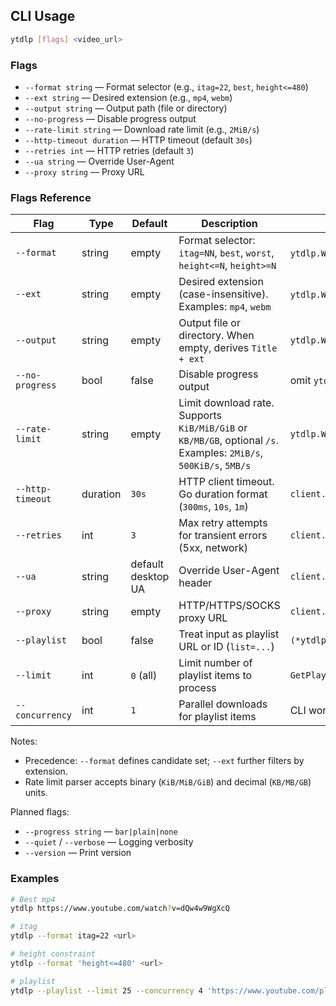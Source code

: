 ## CLI Usage

```bash
ytdlp [flags] <video_url>
```

### Flags
- `--format string` — Format selector (e.g., `itag=22`, `best`, `height<=480`)
- `--ext string` — Desired extension (e.g., `mp4`, `webm`)
- `--output string` — Output path (file or directory)
- `--no-progress` — Disable progress output
- `--rate-limit string` — Download rate limit (e.g., `2MiB/s`)
- `--http-timeout duration` — HTTP timeout (default `30s`)
- `--retries int` — HTTP retries (default `3`)
- `--ua string` — Override User-Agent
- `--proxy string` — Proxy URL

### Flags Reference

| Flag | Type | Default | Description | Maps to |
|------|------|---------|-------------|---------|
| `--format` | string | empty | Format selector: `itag=NN`, `best`, `worst`, `height<=N`, `height>=N` | `ytdlp.WithFormat(quality, ext)` (quality) |
| `--ext` | string | empty | Desired extension (case-insensitive). Examples: `mp4`, `webm` | `ytdlp.WithFormat(quality, ext)` (ext) |
| `--output` | string | empty | Output file or directory. When empty, derives `Title + ext` | `ytdlp.WithOutputPath(path)` |
| `--no-progress` | bool | false | Disable progress output | omit `ytdlp.WithProgress` |
| `--rate-limit` | string | empty | Limit download rate. Supports `KiB/MiB/GiB` or `KB/MB/GB`, optional `/s`. Examples: `2MiB/s`, `500KiB/s`, `5MB/s` | `ytdlp.WithRateLimit(bps)` |
| `--http-timeout` | duration | `30s` | HTTP client timeout. Go duration format (`300ms`, `10s`, `1m`) | `client.Config.Timeout` |
| `--retries` | int | `3` | Max retry attempts for transient errors (5xx, network) | `client.Config.Retries` |
| `--ua` | string | default desktop UA | Override User-Agent header | `client.Config.UserAgent` |
| `--proxy` | string | empty | HTTP/HTTPS/SOCKS proxy URL | `client.Config.ProxyURL` |
| `--playlist` | bool | false | Treat input as playlist URL or ID (`list=...`) | `(*ytdlp.Downloader).GetPlaylistItemsAll` |
| `--limit` | int | `0` (all) | Limit number of playlist items to process | `GetPlaylistItemsAll(limit)` |
| `--concurrency` | int | `1` | Parallel downloads for playlist items | CLI worker pool |

Notes:
- Precedence: `--format` defines candidate set; `--ext` further filters by extension.
- Rate limit parser accepts binary (`KiB/MiB/GiB`) and decimal (`KB/MB/GB`) units.

Planned flags:
- `--progress string` — `bar|plain|none`
- `--quiet` / `--verbose` — Logging verbosity
- `--version` — Print version

### Examples
```bash
# Best mp4
ytdlp https://www.youtube.com/watch?v=dQw4w9WgXcQ

# itag
ytdlp --format itag=22 <url>

# height constraint
ytdlp --format 'height<=480' <url>

# playlist
ytdlp --playlist --limit 25 --concurrency 4 'https://www.youtube.com/playlist?list=PLxxxx'
```



